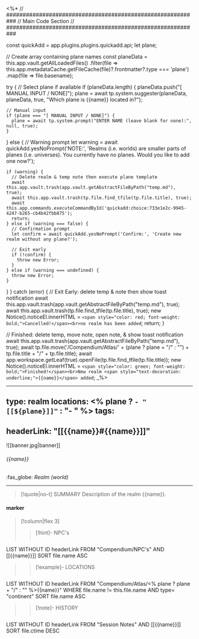 <%*
// ###########################################################
//                        Main Code Section
// ###########################################################

const quickAdd = app.plugins.plugins.quickadd.api;
let plane;

// Create array containing plane names
const planeData = this.app.vault.getAllLoadedFiles()
  .filter(file => this.app.metadataCache.getFileCache(file)?.frontmatter?.type === 'plane')
  .map(file => file.basename);

try {
  // Select plane if available
  if (planeData.length) {
    planeData.push("[ MANUAL INPUT / NONE]");
    plane = await tp.system.suggester(planeData, planeData, true, "Which plane is {{name}} located in?");

    // Manual input
    if (plane === "[ MANUAL INPUT / NONE]") {
      plane = await tp.system.prompt("ENTER NAME (leave blank for none):", null, true);
    }
  } else {
    // Warning prompt
    let warning = await quickAdd.yesNoPrompt('NOTE:', 'Realms (i.e. worlds) are smaller parts of planes (i.e. universes). You currently have no planes. Would you like to add one now?');

    if (warning) {
      // Delete realm & temp note then execute plane template
      await this.app.vault.trash(app.vault.getAbstractFileByPath("temp.md"), true);
      await this.app.vault.trash(tp.file.find_tfile(tp.file.title), true);
      await this.app.commands.executeCommandById('quickadd:choice:733e1e2c-9945-4247-b265-cb4b42fbb875');
      return;
    } else if (warning === false) {
      // Confirmation prompt
      let confirm = await quickAdd.yesNoPrompt('Confirm:', 'Create new realm without any plane?');

      // Exit early        
      if (!confirm) {
        throw new Error;
      }
    } else if (warning === undefined) {
      throw new Error;
    }
  }
} catch (error) {
  // Exit Early: delete temp & note then show toast notification
  await this.app.vault.trash(app.vault.getAbstractFileByPath("temp.md"), true);
  await this.app.vault.trash(tp.file.find_tfile(tp.file.title), true);
  new Notice().noticeEl.innerHTML = `<span style="color: red; font-weight: bold;">Cancelled!</span><br>no realm has been added`;
  return;
}

// Finished: delete temp, move note, open note, & show toast notification
await this.app.vault.trash(app.vault.getAbstractFileByPath("temp.md"), true);
await tp.file.move('/Compendium/Atlas/' + (plane ? plane + "/" : "") + tp.file.title + "/" + tp.file.title);
await app.workspace.getLeaf(true).openFile(tp.file.find_tfile(tp.file.title));
new Notice().noticeEl.innerHTML = `<span style="color: green; font-weight: bold;">Finished!</span><br>New realm <span style="text-decoration: underline;">{{name}}</span> added`;
_%>

---
type: realm
locations:
<% plane ? `- "[[${plane}]]"` : "- " %>
tags:
- 
headerLink: "[[{{name}}#{{name}}]]"
---

![[banner.jpg|banner]]
###### {{name}}
<span class="sub2">:fas_globe:  *Realm (world)*</span>
___

> [!quote|no-t] SUMMARY
>Description of the realm {{name}}.

#### marker
> [!column|flex 3]
>> [!hint]-  NPC's
>> ```dataview
LIST WITHOUT ID headerLink
FROM "Compendium/NPC's" AND [[{{name}}]]
SORT file.name ASC
>
>> [!example]- LOCATIONS
>>```dataview
LIST WITHOUT ID headerLink
FROM "Compendium/Atlas/<% plane ? plane + "/" : "" %>{{name}}"
WHERE file.name != this.file.name AND type= "continent"
SORT file.name ASC
>
>> [!note]- HISTORY
>>```dataview
LIST WITHOUT ID headerLink
FROM "Session Notes" AND [[{{name}}]]
SORT file.ctime DESC